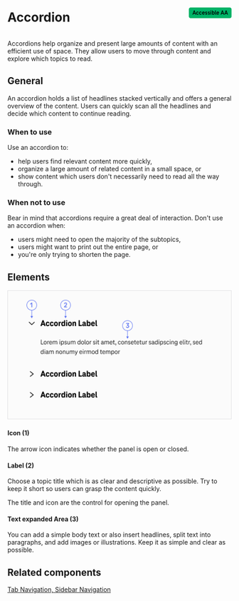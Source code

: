 <div style="display: inline-flex; align-items: center; justify-content: space-between; width: 100%;">
    <h1>Accordion</h1>
    <img src="assets/aa.png" alt="Accessible AA" />
</div>

Accordions help organize and present large amounts of content with an efficient use of space. They allow users to move through content and explore which topics to read.

## General

An accordion holds a list of headlines stacked vertically and offers a general overview of the content. Users can quickly scan all the headlines and decide which content to continue reading.

### When to use

Use an accordion to:

- help users find relevant content more quickly,
- organize a large amount of related content in a small space, or
- show content which users don't necessarily need to read all the way through.

### When not to use

Bear in mind that accordions require a great deal of interaction. Don't use an accordion when:

- users might need to open the majority of the subtopics,
- users might want to print out the entire page, or
- you're only trying to shorten the page.

## Elements

![Image Name](assets/3_components/accordion/Elements.png)

#### Icon (1)

The arrow icon indicates whether the panel is open or closed.

#### Label (2)

Choose a topic title which is as clear and descriptive as possible. Try to keep it short so users can grasp the content quickly.

The title and icon are the control for opening the panel.

#### Text expanded Area (3)

You can add a simple body text or also insert headlines, split text into paragraphs, and add images or illustrations. Keep it as simple and clear as possible.

## Related components

[Tab Navigation, ](?path=/usage/components-tab-navigation--text-icon)
[Sidebar Navigation ](?path=/usage/components-sidebar-navigation--standard)
